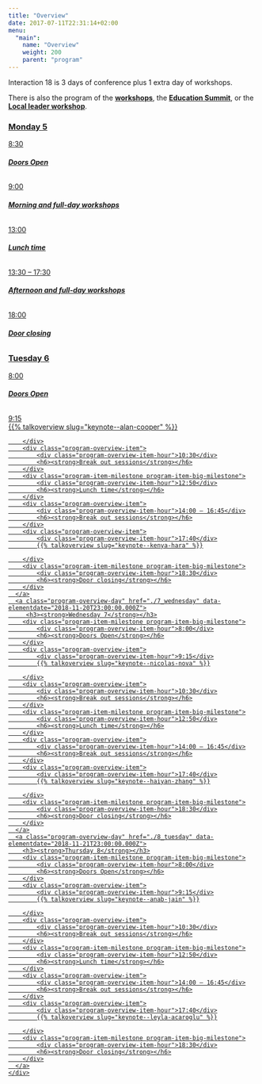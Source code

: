 ```yaml
---
title: "Overview"
date: 2017-07-11T22:31:14+02:00
menu:
  "main":
    name: "Overview"
    weight: 200
    parent: "program"
---
```

Interaction 18 is 3 days of conference plus 1 extra day of workshops. 

There is also the program of the [**workshops**](./5_monday), the [**Education Summit**](http://edusummit.ixda.org/program.html), or the [**Local leader workshop**](/events/local-leaders-retreat/).   

<div class="fullwidth spacer-t-b">
  <div class="container">
    <div class="program-overview">
      <a class="program-overview-day" href="./5_monday" data-elementdate="2018-11-19T23:00:00.000Z">
        <h3><strong>Monday 5</strong></h3>
        <div class="program-item-milestone program-item-big-milestone">
            <div class="program-overview-item-hour">8:30</div>
            <h6><strong>Doors Open</strong></h6>
        </div>
        <div class="program-overview-item">
            <div class="program-overview-item-hour">9:00</div>
            <h6><strong>Morning and full-day workshops</strong></h6>
        </div>
        <div class="program-item-milestone program-item-big-milestone">
            <div class="program-overview-item-hour">13:00</div>
            <h6><strong>Lunch time</strong></h6>
        </div>
        <div class="program-overview-item">
            <div class="program-overview-item-hour">13:30 – 17:30</div>
            <h6><strong>Afternoon and full-day workshops</strong></h6>
        </div>
        <div class="program-item-milestone program-item-big-milestone">
            <div class="program-overview-item-hour">18:00</div>
            <h6><strong>Door closing</strong></h6>
        </div>
      </a>
      <a class="program-overview-day" href="./6_tuesday" data-elementdate="2018-11-19T23:00:00.000Z">
        <h3><strong>Tuesday 6</strong></h3>
        <div class="program-item-milestone program-item-big-milestone">
            <div class="program-overview-item-hour">8:00</div>
            <h6><strong>Doors Open</strong></h6>
        </div>
        <div class="program-overview-item">
            <div class="program-overview-item-hour">9:15</div>
            {{% talkoverview slug="keynote--alan-cooper" %}}

        </div>
        <div class="program-overview-item">
            <div class="program-overview-item-hour">10:30</div>
            <h6><strong>Break out sessions</strong></h6>
        </div>
        <div class="program-item-milestone program-item-big-milestone">
            <div class="program-overview-item-hour">12:50</div>
            <h6><strong>Lunch time</strong></h6>
        </div>
        <div class="program-overview-item">
            <div class="program-overview-item-hour">14:00 – 16:45</div>
            <h6><strong>Break out sessions</strong></h6>
        </div>
        <div class="program-overview-item">
            <div class="program-overview-item-hour">17:40</div>
            {{% talkoverview slug="keynote--kenya-hara" %}}

        </div>
        <div class="program-item-milestone program-item-big-milestone">
            <div class="program-overview-item-hour">18:30</div>
            <h6><strong>Door closing</strong></h6>
        </div>
      </a>
      <a class="program-overview-day" href="./7_wednesday" data-elementdate="2018-11-20T23:00:00.000Z">
         <h3><strong>Wednesday 7</strong></h3>
        <div class="program-item-milestone program-item-big-milestone">
            <div class="program-overview-item-hour">8:00</div>
            <h6><strong>Doors Open</strong></h6>
        </div>
        <div class="program-overview-item">
            <div class="program-overview-item-hour">9:15</div>
            {{% talkoverview slug="keynote--nicolas-nova" %}}

        </div>
        <div class="program-overview-item">
            <div class="program-overview-item-hour">10:30</div>
            <h6><strong>Break out sessions</strong></h6>
        </div>
        <div class="program-item-milestone program-item-big-milestone">
            <div class="program-overview-item-hour">12:50</div>
            <h6><strong>Lunch time</strong></h6>
        </div>
        <div class="program-overview-item">
            <div class="program-overview-item-hour">14:00 – 16:45</div>
            <h6><strong>Break out sessions</strong></h6>
        </div>
        <div class="program-overview-item">
            <div class="program-overview-item-hour">17:40</div>
            {{% talkoverview slug="keynote--haiyan-zhang" %}}

        </div>
        <div class="program-item-milestone program-item-big-milestone">
            <div class="program-overview-item-hour">18:30</div>
            <h6><strong>Door closing</strong></h6>
        </div>
      </a>
      <a class="program-overview-day" href="./8_tuesday" data-elementdate="2018-11-21T23:00:00.000Z">
        <h3><strong>Thursday 8</strong></h3>
        <div class="program-item-milestone program-item-big-milestone">
            <div class="program-overview-item-hour">8:00</div>
            <h6><strong>Doors Open</strong></h6>
        </div>
        <div class="program-overview-item">
            <div class="program-overview-item-hour">9:15</div>
            {{% talkoverview slug="keynote--anab-jain" %}}

        </div>
        <div class="program-overview-item">
            <div class="program-overview-item-hour">10:30</div>
            <h6><strong>Break out sessions</strong></h6>
        </div>
        <div class="program-item-milestone program-item-big-milestone">
            <div class="program-overview-item-hour">12:50</div>
            <h6><strong>Lunch time</strong></h6>
        </div>
        <div class="program-overview-item">
            <div class="program-overview-item-hour">14:00 – 16:45</div>
            <h6><strong>Break out sessions</strong></h6>
        </div>
        <div class="program-overview-item">
            <div class="program-overview-item-hour">17:40</div>
            {{% talkoverview slug="keynote--leyla-acaroglu" %}}

        </div>
        <div class="program-item-milestone program-item-big-milestone">
            <div class="program-overview-item-hour">18:30</div>
            <h6><strong>Door closing</strong></h6>
        </div>
      </a>
    </div>
  </div>
</div>
